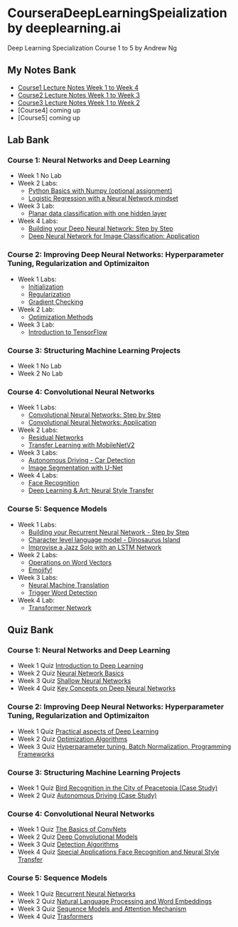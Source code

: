 # CourseraDeepLearningSpeialization by deeplearning.ai
Deep Learning Specialization Course 1 to 5 by Andrew Ng 

## My Notes Bank
*  [Course1 Lecture Notes Week 1 to Week 4](https://github.com/lli289/CourseraDeepLearningSpeialization/blob/main/Lecture%20Notes%20Bank/Course1_notes.pdf)
*  [Course2 Lecture Notes Week 1 to Week 3](https://github.com/lli289/CourseraDeepLearningSpeialization/blob/main/Lecture%20Notes%20Bank/Course2_notes.pdf)
*  [Course3 Lecture Notes Week 1 to Week 2](https://github.com/lli289/CourseraDeepLearningSpeialization/blob/main/Lecture%20Notes%20Bank/Course3_notes.pdf)
*  [Course4] coming up
*  [Course5] coming up
## Lab Bank
### Course 1: Neural Networks and Deep Learning
* Week 1 No Lab
* Week 2 Labs:
   + [Python Basics with Numpy (optional assignment)](https://github.com/lli289/CourseraDeepLearningSpeialization/blob/main/Lab%20Bank/Course%201/Week%202/Python_Basics_with_Numpy.ipynb)
   + [Logistic Regression with a Neural Network mindset](https://github.com/lli289/CourseraDeepLearningSpeialization/blob/main/Lab%20Bank/Course%201/Week%202/Logistic_Regression_with_a_Neural_Network_mindset.ipynb)
* Week 3 Lab:
   + [Planar data classification with one hidden layer](https://github.com/lli289/CourseraDeepLearningSpeialization/blob/main/Lab%20Bank/Course%201/Week%203/Planar_data_classification_with_one_hidden_layer.ipynb)
* Week 4 Labs:
   + [Building your Deep Neural Network: Step by Step](https://github.com/lli289/CourseraDeepLearningSpeialization/blob/main/Lab%20Bank/Course%201/Week%204/Building_your_Deep_Neural_Network_Step_by_Step.ipynb)
   + [Deep Neural Network for Image Classification: Application](https://github.com/lli289/CourseraDeepLearningSpeialization/blob/main/Lab%20Bank/Course%201/Week%204/Deep%20Neural%20Network%20-%20Application.ipynb)
### Course 2: Improving Deep Neural Networks: Hyperparameter Tuning, Regularization and Optimizaiton
* Week 1 Labs:
    + [Initialization](https://github.com/lli289/CourseraDeepLearningSpeialization/blob/main/Lab%20Bank/Course%202/Week%201/Initialization.ipynb)
   + [Regularization](https://github.com/lli289/CourseraDeepLearningSpeialization/blob/main/Lab%20Bank/Course%202/Week%201/Regularization.ipynb)
   + [Gradient Checking](https://github.com/lli289/CourseraDeepLearningSpeialization/blob/main/Lab%20Bank/Course%202/Week%201/Gradient_Checking.ipynb)
* Week 2 Lab:
   + [Optimization Methods](https://github.com/lli289/CourseraDeepLearningSpeialization/blob/main/Lab%20Bank/Course%202/Week%202/Optimization_methods.ipynb)
* Week 3 Lab:
   + [Introduction to TensorFlow](https://github.com/lli289/CourseraDeepLearningSpeialization/blob/main/Lab%20Bank/Course%202/Week%203/Tensorflow_introduction.ipynb)
### Course 3: Structuring Machine Learning Projects
* Week 1 No Lab
* Week 2 No Lab
### Course 4: Convolutional Neural Networks
* Week 1 Labs:
   + [Convolutional Neural Networks: Step by Step](https://github.com/lli289/CourseraDeepLearningSpeialization/blob/main/Lab%20Bank/Course%204/Week%201/Convolution_model_Step_by_Step_v1.ipynb)
   + [Convolutional Neural Networks: Application](https://github.com/lli289/CourseraDeepLearningSpeialization/blob/main/Lab%20Bank/Course%204/Week%201/Convolution_model_Application.ipynb)
* Week 2 Labs:
   + [Residual Networks](https://github.com/lli289/CourseraDeepLearningSpeialization/blob/main/Lab%20Bank/Course%204/Week%202/Residual_Networks.ipynb)
   + [Transfer Learning with MobileNetV2](https://github.com/lli289/CourseraDeepLearningSpeialization/blob/main/Lab%20Bank/Course%204/Week%202/Transfer_learning_with_MobileNet_v1.ipynb)
* Week 3 Labs:
  + [Autonomous Driving - Car Detection](https://github.com/lli289/CourseraDeepLearningSpeialization/blob/main/Lab%20Bank/Course%204/Week%203/Autonomous_driving_application_Car_detection.ipynb)
  + [Image Segmentation with U-Net](https://github.com/lli289/CourseraDeepLearningSpeialization/blob/main/Lab%20Bank/Course%204/Week%203/Image_segmentation_Unet_v2.ipynb)
* Week 4 Labs:
  + [Face Recognition](https://github.com/lli289/CourseraDeepLearningSpeialization/blob/main/Lab%20Bank/Course%204/Week%204/Face_Recognition.ipynb)
  + [Deep Learning & Art: Neural Style Transfer](https://github.com/lli289/CourseraDeepLearningSpeialization/blob/main/Lab%20Bank/Course%204/Week%204/Art_Generation_with_Neural_Style_Transfer.ipynb)
### Course 5: Sequence Models
* Week 1 Labs:
  + [Building your Recurrent Neural Network - Step by Step](https://github.com/lli289/CourseraDeepLearningSpeialization/blob/main/Lab%20Bank/Course%205/Week%201/Building_a_Recurrent_Neural_Network_Step_by_Step.ipynb)
  + [Character level language model - Dinosaurus Island](https://github.com/lli289/CourseraDeepLearningSpeialization/blob/main/Lab%20Bank/Course%205/Week%201/Dinosaurus_Island_Character_level_language_model.ipynb)
  + [Improvise a Jazz Solo with an LSTM Network](https://github.com/lli289/CourseraDeepLearningSpeialization/blob/main/Lab%20Bank/Course%205/Week%201/Improvise_a_Jazz_Solo_with_an_LSTM_Network_v4.ipynb)
* Week 2 Labs:
  + [Operations on Word Vectors](https://github.com/lli289/CourseraDeepLearningSpeialization/blob/main/Lab%20Bank/Course%205/Week%202/Operations_on_word_vectors_v2a.ipynb)
  + [Emojify!](https://github.com/lli289/CourseraDeepLearningSpeialization/blob/main/Lab%20Bank/Course%205/Week%202/Emoji_v3a.ipynb)
* Week 3 Labs:
  + [Neural Machine Translation](https://github.com/lli289/CourseraDeepLearningSpeialization/blob/main/Lab%20Bank/Course%205/Week%203/Neural_machine_translation_with_attention_v4a.ipynb)
  + [Trigger Word Detection](https://github.com/lli289/CourseraDeepLearningSpeialization/blob/main/Lab%20Bank/Course%205/Week%203/Trigger_word_detection_v2a.ipynb)
* Week 4 Lab:
  + [Transformer Network](https://github.com/lli289/CourseraDeepLearningSpeialization/blob/main/Lab%20Bank/Course%205/Week%204/C5_W4_A1_Transformer_Subclass_v1.ipynb)
## Quiz Bank
### Course 1: Neural Networks and Deep Learning
* Week 1 Quiz [Introduction to Deep Learning](https://github.com/lli289/CourseraDeepLearningSpeialization/blob/main/Quiz%20Bank/Course%201/Week%201%20Introduction%20to%20Deep%20Learning.pdf)
* Week 2 Quiz [Neural Network Basics](https://github.com/lli289/CourseraDeepLearningSpeialization/blob/main/Quiz%20Bank/Course%201/Week%202%20Neural%20Network%20Basics.pdf)
* Week 3 Quiz [Shallow Neural Networks](https://github.com/lli289/CourseraDeepLearningSpeialization/blob/main/Quiz%20Bank/Course%201/Week%203%20Shallow%20Neural%20Networks.pdf)
* Week 4 Quiz [Key Concepts on Deep Neural Networks](https://github.com/lli289/CourseraDeepLearningSpeialization/blob/main/Quiz%20Bank/Course%201/Week%204%20Key%20Concepts%20on%20Deep%20Neural%20Networks.pdf)
### Course 2: Improving Deep Neural Networks: Hyperparameter Tuning, Regularization and Optimizaiton
* Week 1 Quiz [Practical aspects of Deep Learning](https://github.com/lli289/CourseraDeepLearningSpeialization/blob/main/Quiz%20Bank/Course%202/Week%201%20Practical%20aspects%20of%20Deep%20Learning.pdf)
* Week 2 Quiz [Optimization Algorithms](https://github.com/lli289/CourseraDeepLearningSpeialization/blob/main/Quiz%20Bank/Course%202/Week%202%20Optimization%20Algorithms.pdf)
* Week 3 Quiz [Hyperparameter tuning, Batch Normalization, Programming Frameworks](https://github.com/lli289/CourseraDeepLearningSpeialization/blob/main/Quiz%20Bank/Course%202/Week%203%20Hyperparameter%20tuning%2C%20Batch%20Normalization%2C%20Programming%20Frameworks.pdf)
### Course 3: Structuring Machine Learning Projects
* Week 1 Quiz [Bird Recognition in the City of Peacetopia (Case Study)](https://github.com/lli289/CourseraDeepLearningSpeialization/blob/main/Quiz%20Bank/Course%203/Week%201%20Bird%20Recognition%20in%20the%20City%20of%20Peacetopia%20Case%20Study.pdf)
* Week 2 Quiz [Autonomous Driving (Case Study)](https://github.com/lli289/CourseraDeepLearningSpeialization/blob/main/Quiz%20Bank/Course%203/Week%202%20Autonomous%20Driving%20(Case%20Study).pdf)
### Course 4: Convolutional Neural Networks
* Week 1 Quiz [The Basics of ConvNets](https://github.com/lli289/CourseraDeepLearningSpeialization/blob/main/Quiz%20Bank/Course%204/Week%201%20The%20Basics%20of%20ConvNets.pdf)
* Week 2 Quiz [Deep Convolutional Models](https://github.com/lli289/CourseraDeepLearningSpeialization/blob/main/Quiz%20Bank/Course%204/Week%202%20Deep%20Convolutional%20Models.pdf)
* Week 3 Quiz [Detection Algorithms](https://github.com/lli289/CourseraDeepLearningSpeialization/blob/main/Quiz%20Bank/Course%204/Week%203%20Detection%20Algorithms.pdf)
* Week 4 Quiz [Special Applications Face Recognition and Neural Style Transfer](https://github.com/lli289/CourseraDeepLearningSpeialization/blob/main/Quiz%20Bank/Course%204/Week%204%20Special%20Applications%20Face%20Recognition%20and%20Neural%20Style%20Transfer.pdf)
### Course 5: Sequence Models
* Week 1 Quiz [Recurrent Neural Networks](https://github.com/lli289/CourseraDeepLearningSpeialization/blob/main/Quiz%20Bank/Course%205/Week%201%20Recurrent%20Neural%20Networks.pdf)
* Week 2 Quiz [Natural Language Processing and Word Embeddings](https://github.com/lli289/CourseraDeepLearningSpeialization/blob/main/Quiz%20Bank/Course%205/Week%202%20Natural%20Language%20Processing%20and%20Word%20Embeddings.pdf)
* Week 3 Quiz [Sequence Models and Attention Mechanism](https://github.com/lli289/CourseraDeepLearningSpeialization/blob/main/Quiz%20Bank/Course%205/Week%203%20Sequence%20models%20and%20Attention%20Mechanism.pdf)
* Week 4 Quiz [Trasformers](https://github.com/lli289/CourseraDeepLearningSpeialization/blob/main/Quiz%20Bank/Course%205/Week%204%20Transformers.pdf)
